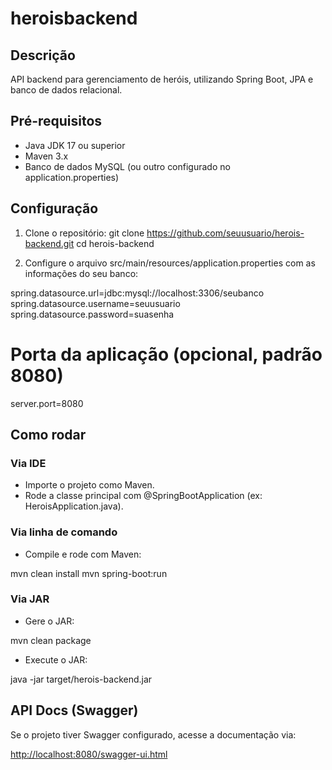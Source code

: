 # heroisbackend

## Descrição
API backend para gerenciamento de heróis, utilizando Spring Boot, JPA e banco de dados relacional.

## Pré-requisitos
- Java JDK 17 ou superior
- Maven 3.x
- Banco de dados MySQL (ou outro configurado no application.properties)

## Configuração

1. Clone o repositório:
git clone https://github.com/seuusuario/herois-backend.git
cd herois-backend

2. Configure o arquivo src/main/resources/application.properties com as informações do seu banco:

spring.datasource.url=jdbc:mysql://localhost:3306/seubanco
spring.datasource.username=seuusuario
spring.datasource.password=suasenha

# Porta da aplicação (opcional, padrão 8080)
server.port=8080

## Como rodar

### Via IDE
- Importe o projeto como Maven.
- Rode a classe principal com @SpringBootApplication (ex: HeroisApplication.java).

### Via linha de comando
- Compile e rode com Maven:

mvn clean install
mvn spring-boot:run

### Via JAR
- Gere o JAR:

mvn clean package

- Execute o JAR:

java -jar target/herois-backend.jar

## API Docs (Swagger)
Se o projeto tiver Swagger configurado, acesse a documentação via:

[http://localhost:8080/swagger-ui.html](http://localhost:8080/swagger-ui/index.html)


